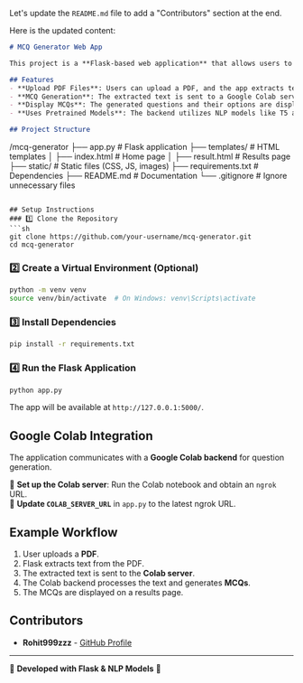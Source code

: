 Let's update the `README.md` file to add a "Contributors" section at the end.

Here is the updated content:

```markdown
# MCQ Generator Web App

This project is a **Flask-based web application** that allows users to upload a **PDF file**, extract text from it, and generate **multiple-choice questions (MCQs)** using an **NLP model hosted on Google Colab**.

## Features
- **Upload PDF Files**: Users can upload a PDF, and the app extracts text.
- **MCQ Generation**: The extracted text is sent to a Google Colab server, which returns auto-generated multiple-choice questions.
- **Display MCQs**: The generated questions and their options are displayed on a web page.
- **Uses Pretrained Models**: The backend utilizes NLP models like T5 and Sense2Vec to generate MCQs and distractors.

## Project Structure
```
/mcq-generator
├── app.py                # Flask application
├── templates/            # HTML templates
│   ├── index.html        # Home page
│   ├── result.html       # Results page
├── static/               # Static files (CSS, JS, images)
├── requirements.txt      # Dependencies
├── README.md             # Documentation
└── .gitignore            # Ignore unnecessary files
```

## Setup Instructions
### 1️⃣ Clone the Repository
```sh
git clone https://github.com/your-username/mcq-generator.git
cd mcq-generator
```

### 2️⃣ Create a Virtual Environment (Optional)
```sh
python -m venv venv
source venv/bin/activate  # On Windows: venv\Scripts\activate
```

### 3️⃣ Install Dependencies
```sh
pip install -r requirements.txt
```

### 4️⃣ Run the Flask Application
```sh
python app.py
```
The app will be available at `http://127.0.0.1:5000/`.

## Google Colab Integration
The application communicates with a **Google Colab backend** for question generation.

🔹 **Set up the Colab server**: Run the Colab notebook and obtain an `ngrok` URL.  
🔹 **Update `COLAB_SERVER_URL`** in `app.py` to the latest ngrok URL.

## Example Workflow
1. User uploads a **PDF**.
2. Flask extracts text from the PDF.
3. The extracted text is sent to the **Colab server**.
4. The Colab backend processes the text and generates **MCQs**.
5. The MCQs are displayed on a results page.

## Contributors
- **Rohit999zzz** - [GitHub Profile](https://github.com/Rohit999zzz)

---
🚀 **Developed with Flask & NLP Models** 🚀
```

